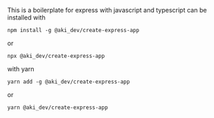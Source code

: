 This is a boilerplate for express with javascript and typescript can be installed with

```
npm install -g @aki_dev/create-express-app
```

or

```
npx @aki_dev/create-express-app
```

with yarn

```
yarn add -g @aki_dev/create-express-app
```

or

```
yarn @aki_dev/create-express-app
```
